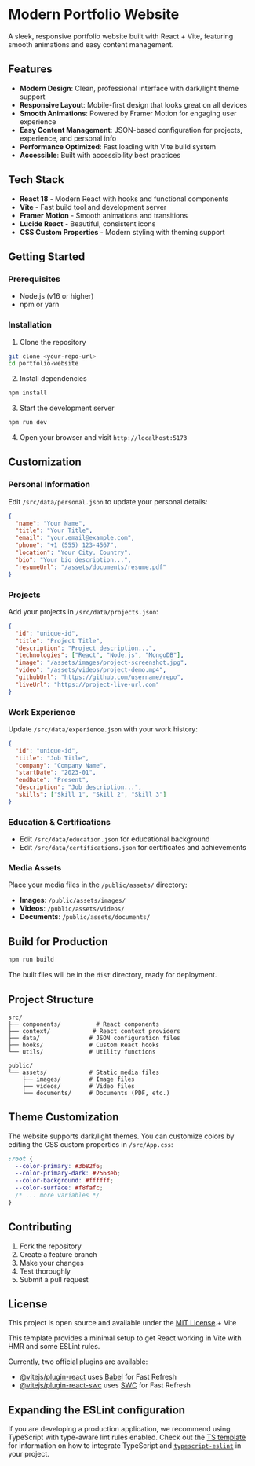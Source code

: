 # Modern Portfolio Website

A sleek, responsive portfolio website built with React + Vite, featuring smooth animations and easy content management.

## Features

- **Modern Design**: Clean, professional interface with dark/light theme support
- **Responsive Layout**: Mobile-first design that looks great on all devices
- **Smooth Animations**: Powered by Framer Motion for engaging user experience
- **Easy Content Management**: JSON-based configuration for projects, experience, and personal info
- **Performance Optimized**: Fast loading with Vite build system
- **Accessible**: Built with accessibility best practices

## Tech Stack

- **React 18** - Modern React with hooks and functional components
- **Vite** - Fast build tool and development server
- **Framer Motion** - Smooth animations and transitions
- **Lucide React** - Beautiful, consistent icons
- **CSS Custom Properties** - Modern styling with theming support

## Getting Started

### Prerequisites
- Node.js (v16 or higher)
- npm or yarn

### Installation

1. Clone the repository
```bash
git clone <your-repo-url>
cd portfolio-website
```

2. Install dependencies
```bash
npm install
```

3. Start the development server
```bash
npm run dev
```

4. Open your browser and visit `http://localhost:5173`

## Customization

### Personal Information
Edit `/src/data/personal.json` to update your personal details:
```json
{
  "name": "Your Name",
  "title": "Your Title",
  "email": "your.email@example.com",
  "phone": "+1 (555) 123-4567",
  "location": "Your City, Country",
  "bio": "Your bio description...",
  "resumeUrl": "/assets/documents/resume.pdf"
}
```

### Projects
Add your projects in `/src/data/projects.json`:
```json
{
  "id": "unique-id",
  "title": "Project Title",
  "description": "Project description...",
  "technologies": ["React", "Node.js", "MongoDB"],
  "image": "/assets/images/project-screenshot.jpg",
  "video": "/assets/videos/project-demo.mp4",
  "githubUrl": "https://github.com/username/repo",
  "liveUrl": "https://project-live-url.com"
}
```

### Work Experience
Update `/src/data/experience.json` with your work history:
```json
{
  "id": "unique-id",
  "title": "Job Title",
  "company": "Company Name",
  "startDate": "2023-01",
  "endDate": "Present",
  "description": "Job description...",
  "skills": ["Skill 1", "Skill 2", "Skill 3"]
}
```

### Education & Certifications
- Edit `/src/data/education.json` for educational background
- Edit `/src/data/certifications.json` for certificates and achievements

### Media Assets
Place your media files in the `/public/assets/` directory:
- **Images**: `/public/assets/images/`
- **Videos**: `/public/assets/videos/`
- **Documents**: `/public/assets/documents/`

## Build for Production

```bash
npm run build
```

The built files will be in the `dist` directory, ready for deployment.

## Project Structure

```
src/
├── components/          # React components
├── context/            # React context providers
├── data/              # JSON configuration files
├── hooks/             # Custom React hooks
└── utils/             # Utility functions

public/
└── assets/            # Static media files
    ├── images/        # Image files
    ├── videos/        # Video files
    └── documents/     # Documents (PDF, etc.)
```

## Theme Customization

The website supports dark/light themes. You can customize colors by editing the CSS custom properties in `/src/App.css`:

```css
:root {
  --color-primary: #3b82f6;
  --color-primary-dark: #2563eb;
  --color-background: #ffffff;
  --color-surface: #f8fafc;
  /* ... more variables */
}
```

## Contributing

1. Fork the repository
2. Create a feature branch
3. Make your changes
4. Test thoroughly
5. Submit a pull request

## License

This project is open source and available under the [MIT License](LICENSE).+ Vite

This template provides a minimal setup to get React working in Vite with HMR and some ESLint rules.

Currently, two official plugins are available:

- [@vitejs/plugin-react](https://github.com/vitejs/vite-plugin-react/blob/main/packages/plugin-react) uses [Babel](https://babeljs.io/) for Fast Refresh
- [@vitejs/plugin-react-swc](https://github.com/vitejs/vite-plugin-react/blob/main/packages/plugin-react-swc) uses [SWC](https://swc.rs/) for Fast Refresh

## Expanding the ESLint configuration

If you are developing a production application, we recommend using TypeScript with type-aware lint rules enabled. Check out the [TS template](https://github.com/vitejs/vite/tree/main/packages/create-vite/template-react-ts) for information on how to integrate TypeScript and [`typescript-eslint`](https://typescript-eslint.io) in your project.
